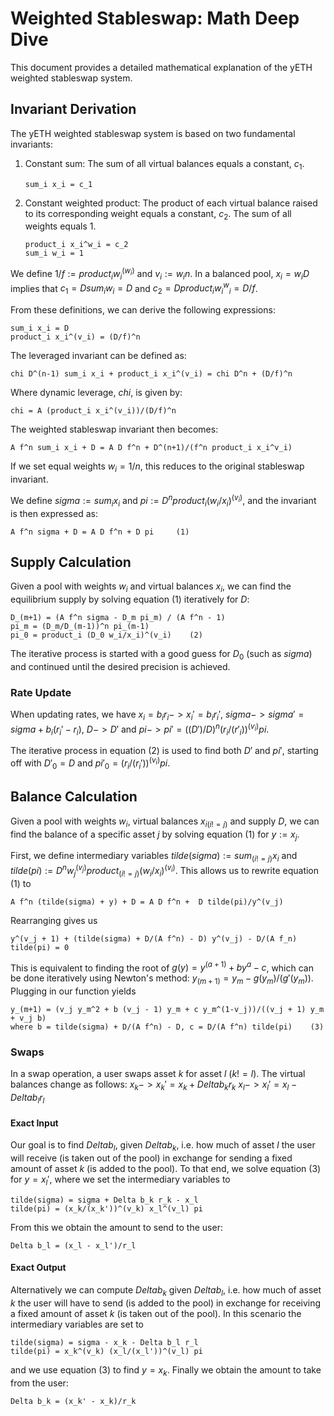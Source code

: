# Weighted Stableswap: Math Deep Dive

This document provides a detailed mathematical explanation of the yETH weighted stableswap system.

## Invariant Derivation

The yETH weighted stableswap system is based on two fundamental invariants:

1. Constant sum: The sum of all virtual balances equals a constant, $c_1$.
    ```
    sum_i x_i = c_1
    ```

2. Constant weighted product: The product of each virtual balance raised to its corresponding weight equals a constant, $c_2$. The sum of all weights equals 1.
    ```
    product_i x_i^w_i = c_2
    sum_i w_i = 1
    ```

We define $1/f := product_i w_i^(w_i)$ and $v_i := w_i n$. In a balanced pool, $x_i = w_i D$ implies that $c_1 = D sum_i w_i = D$ and $c_2 = D product_i w_i^w_i = D/f$.

From these definitions, we can derive the following expressions:
```
sum_i x_i = D
product_i x_i^(v_i) = (D/f)^n
```

The leveraged invariant can be defined as:
```
chi D^(n-1) sum_i x_i + product_i x_i^(v_i) = chi D^n + (D/f)^n
```

Where dynamic leverage, $chi$, is given by:
```
chi = A (product_i x_i^(v_i))/(D/f)^n
```

The weighted stableswap invariant then becomes:
```
A f^n sum_i x_i + D = A D f^n + D^(n+1)/(f^n product_i x_i^v_i)
```

If we set equal weights $w_i = 1/n$, this reduces to the original stableswap invariant.

We define $sigma := sum_i x_i$ and $pi := D^n product_i (w_i/x_i)^(v_i)$, and the invariant is then expressed as:
```
A f^n sigma + D = A D f^n + D pi     (1)
```

## Supply Calculation

Given a pool with weights ${w_i}$ and virtual balances ${x_i}$, we can find the equilibrium supply by solving equation (1) iteratively for $D$:
```
D_(m+1) = (A f^n sigma - D_m pi_m) / (A f^n - 1)
pi_m = (D_m/D_(m-1))^n pi_(m-1)
pi_0 = product_i (D_0 w_i/x_i)^(v_i)    (2)
```
The iterative process is started with a good guess for $D_0$ (such as $sigma$) and continued until the desired precision is achieved.

### Rate Update

When updating rates, we have $x_i = b_i r_i -> x_i' = b_i r_i'$, $sigma -> sigma' = sigma + b_i (r_i' - r_i)$, $D -> D'$ and $pi -> pi' = ((D')/D)^n (r_i/(r'_i))^(v_i) pi$.

The iterative process in equation (2) is used to find both $D'$ and $pi'$, starting off with $D'_0 = D$ and $pi'_0 = (r_i/(r_i'))^(v_i) pi$.

## Balance Calculation

Given a pool with weights ${w_i}$, virtual balances ${x_i}_(i != j)$ and supply $D$, we can find the balance of a specific asset $j$ by solving equation (1) for $y := x_j$.

First, we define intermediary variables $tilde(sigma) := sum_(i != j) x_i$ and $tilde(pi) := D^n w_j^(v_j) product_(i != j) (w_i/x_i)^(v_i)$.
This allows us to rewrite equation (1) to
```
A f^n (tilde(sigma) + y) + D = A D f^n +  D tilde(pi)/y^(v_j)
```
Rearranging gives us
```
y^(v_j + 1) + (tilde(sigma) + D/(A f^n) - D) y^(v_j) - D/(A f_n) tilde(pi) = 0
```

This is equivalent to finding the root of $g(y) = y^(a+1) + b y^a - c$, which can be done iteratively using Newton's method: $y_(m+1) = y_m - g(y_m)/(g'(y_m))$.
Plugging in our function yields
```
y_(m+1) = (v_j y_m^2 + b (v_j - 1) y_m + c y_m^(1-v_j))/((v_j + 1) y_m + v_j b)
where b = tilde(sigma) + D/(A f^n) - D, c = D/(A f^n) tilde(pi)    (3)
```

### Swaps

In a swap operation, a user swaps asset $k$ for asset $l$ ($k != l$). The virtual balances change as follows:
$x_k -> x_k' = x_k + Delta b_k r_k$
$x_l -> x_l' = x_l - Delta b_l r_l$

#### Exact Input

Our goal is to find $Delta b_l$, given $Delta b_k$, i.e. how much of asset $l$ the user will receive (is taken out of the pool) in exchange for sending a fixed amount of asset $k$ (is added to the pool).
To that end, we solve equation (3) for $y=x_l'$, where we set the intermediary variables to
```
tilde(sigma) = sigma + Delta b_k r_k - x_l
tilde(pi) = (x_k/(x_k'))^(v_k) x_l^(v_l) pi
```
From this we obtain the amount to send to the user:
```
Delta b_l = (x_l - x_l')/r_l
```

#### Exact Output

Alternatively we can compute $Delta b_k$ given $Delta b_l$, i.e. how much of asset $k$ the user will have to send (is added to the pool) in exchange for receiving a fixed amount of asset $k$ (is taken out of the pool).
In this scenario the intermediary variables are set to
```
tilde(sigma) = sigma - x_k - Delta b_l r_l
tilde(pi) = x_k^(v_k) (x_l/(x_l'))^(v_l) pi
```
and we use equation (3) to find $y=x_k$. Finally we obtain the amount to take from the user:
```
Delta b_k = (x_k' - x_k)/r_k
```
